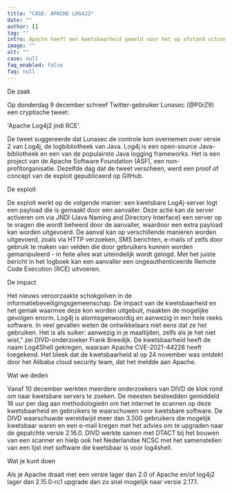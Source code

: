 ```yaml
---
title: "CASE: APACHE LOG4J2"
date: ""
author: []
tag: ""
intro: Apache heeft een kwetsbaarheid gemeld voor het op afstand uitvoeren van code in Apache Log4j2. De kwetsbaarheid in het Log-framework van Apache maakt het mogelijk om misbruik te maken van de functie Record Log Information. Dit maakt het mogelijk voor een aanvaller om speciale dataverzoekpakketten samen te stellen via deze kwetsbare component, en uiteindelijk code-uitvoering op afstand te veroorzaken.
image: ""
alt: ""
case: null
faq_enabled: false
faq: null
---
```

De zaak

Op donderdag 9 december schreef Twitter-gebruiker Lunasec (@P0rZ9) een cryptische tweet:

'Apache Log4j2 jndi RCE'.

De tweet suggereerde dat Lunasec de controle kon overnemen over versie 2 van Log4j, de logbibliotheek van Java. Log4j is een open-source Java-bibliotheek en een van de populairste Java logging frameworks. Het is een project van de Apache Software Foundation (ASF), een non-profitorganisatie. Dezelfde dag dat de tweet verscheen, werd een proof of concept van de exploit gepubliceerd op GitHub.

De exploit

De exploit werkt op de volgende manier: een kwetsbare Log4j-server logt een payload die is gemaakt door een aanvaller. Deze actie kan de server activeren om via JNDI (Java Naming and Directory Interface) een server op te vragen die wordt beheerd door de aanvaller, waardoor een extra payload kan worden uitgevoerd. De aanval kan op verschillende manieren worden uitgevoerd, zoals via HTTP verzoeken, SMS berichten, e-mails of zelfs door gebruik te maken van velden die door gebruikers kunnen worden gemanipuleerd - in feite alles wat uiteindelijk wordt gelogd. Met het juiste bericht in het logboek kan een aanvaller een ongeauthenticeerde Remote Code Execution (RCE) uitvoeren.

De impact

Het nieuws veroorzaakte schokgolven in de informatiebeveiligingsgemeenschap. De impact van de kwetsbaarheid en het gemak waarmee deze kon worden uitgebuit, maakten de mogelijke gevolgen enorm. Log4j is alomtegenwoordig en aanwezig in een hele reeks software. In veel gevallen weten de ontwikkelaars niet eens dat ze het gebruiken. Het is als suiker: aanwezig in je maaltijden, zelfs als je het niet wist,” zei DIVD-onderzoeker Frank Breedijk. De kwetsbaarheid heeft de naam Log4Shell gekregen, waaraan Apache CVE-2021-44228 heeft toegekend. Het bleek dat de kwetsbaarheid al op 24 november was ontdekt door het Alibaba cloud security team, dat het meldde aan Apache.

Wat we deden

Vanaf 10 december werkten meerdere onderzoekers van DIVD de klok rond om naar kwetsbare servers te zoeken. De meesten besteedden gemiddeld 16 uur per dag aan methodologieën om het internet te scannen op deze kwetsbaarheid en gebruikers te waarschuwen voor kwetsbare software. De DIVD waarschuwde wereldwijd meer dan 3.500 gebruikers die mogelijk kwetsbaar waren en een e-mail kregen met het advies om te upgraden naar de gepatchte versie 2.16.0. DIVD werkte samen met DTACT bij het bouwen van een scanner en hielp ook het Nederlandse NCSC met het samenstellen van een lijst met software die kwetsbaar is voor log4shell.

Wat je kunt doen

Als je Apache draait met een versie lager dan 2.0 of Apache en/of log4j2 lager dan 2.15.0-rc1 upgrade dan zo snel mogelijk naar versie 2.17.1.
